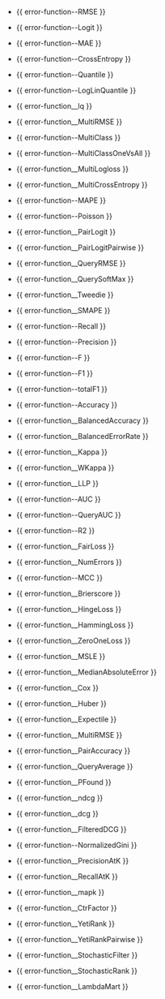 
- {{ error-function--RMSE }}
- {{ error-function--Logit }}
- {{ error-function--MAE }}
- {{ error-function--CrossEntropy }}
- {{ error-function--Quantile }}
- {{ error-function--LogLinQuantile }}
- {{ error-function__lq }}
- {{ error-function__MultiRMSE }}
- {{ error-function--MultiClass }}
- {{ error-function--MultiClassOneVsAll }}
- {{ error-function__MultiLogloss }}
- {{ error-function__MultiCrossEntropy }}
- {{ error-function--MAPE }}
- {{ error-function--Poisson }}
- {{ error-function__PairLogit }}
- {{ error-function__PairLogitPairwise }}
- {{ error-function__QueryRMSE }}
- {{ error-function__QuerySoftMax }}
- {{ error-function__Tweedie }}

- {{ error-function__SMAPE }}
- {{ error-function--Recall }}
- {{ error-function--Precision }}
- {{ error-function--F }}
- {{ error-function--F1 }}
- {{ error-function--totalF1 }}
- {{ error-function--Accuracy }}
- {{ error-function__BalancedAccuracy }}
- {{ error-function__BalancedErrorRate }}
- {{ error-function__Kappa }}
- {{ error-function__WKappa }}
- {{ error-function__LLP }}
- {{ error-function--AUC }}
- {{ error-function--QueryAUC }}
- {{ error-function--R2 }}
- {{ error-function__FairLoss }}
- {{ error-function__NumErrors }}
- {{ error-function--MCC }}
- {{ error-function__Brierscore }}
- {{ error-function__HingeLoss }}
- {{ error-function__HammingLoss }}
- {{ error-function__ZeroOneLoss }}
- {{ error-function__MSLE }}
- {{ error-function__MedianAbsoluteError }}
- {{ error-function__Cox }}
- {{ error-function__Huber }}
- {{ error-function__Expectile }}
- {{ error-function__MultiRMSE }}
- {{ error-function__PairAccuracy }}
- {{ error-function__QueryAverage }}
- {{ error-function__PFound }}
- {{ error-function__ndcg }}
- {{ error-function__dcg }}
- {{ error-function__FilteredDCG }}
- {{ error-function--NormalizedGini }}
- {{ error-function__PrecisionAtK }}
- {{ error-function__RecallAtK }}
- {{ error-function__mapk }}

- {{ error-function__CtrFactor }}

- {{ error-function__YetiRank }}
- {{ error-function__YetiRankPairwise }}
- {{ error-function__StochasticFilter }}
- {{ error-function__StochasticRank }}
- {{ error-function__LambdaMart }}
